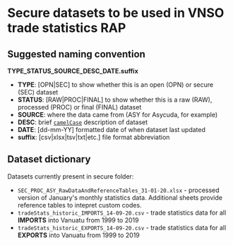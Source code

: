 # Secure datasets to be used in VNSO trade statistics RAP

## Suggested naming convention

**TYPE_STATUS_SOURCE_DESC_DATE.suffix**

- **TYPE**: [OPN|SEC] to show whether this is an open (OPN) or secure (SEC) dataset
- **STATUS**: [RAW|PROC|FINAL] to show whether this is a raw (RAW), processed (PROC) or final (FINAL) dataset
- **SOURCE**: where the data came from (ASY for Asycuda, for example)
- **DESC**: brief [`camelCase`](https://en.wikipedia.org/wiki/Camel_case) description of dataset
- **DATE**: [dd-mm-YY] formatted date of when dataset last updated
- **suffix**: [csv|xlsx|tsv|txt|etc.] file format abbreviation

## Dataset dictionary

Datasets currently present in secure folder:

- `SEC_PROC_ASY_RawDataAndReferenceTables_31-01-20.xlsx` - processed version of January's monthly statistics data. Additional sheets provide reference tables to intepret custom codes.
- `tradeStats_historic_IMPORTS_14-09-20.csv` - trade statistics data for all **IMPORTS** into Vanuatu from 1999 to 2019
- `tradeStats_historic_EXPORTS_14-09-20.csv` - trade statistics data for all **EXPORTS** into Vanuatu from 1999 to 2019
